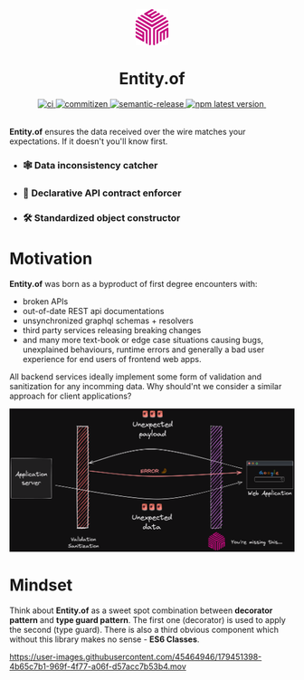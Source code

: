 <p align="center">
  <img width="auto" height="64px" alt="logo" src="https://github.com/AlexandruCalinica/Entity.of/blob/main/assets/logo.png?raw=true" />
</p>
<h1 align="center">Entity.of</h1>

<p align="center" style="margin-bottom: 32px; width: 100%;">
  <a href="https://github.com/AlexandruCalinica/Entity.of/actions/workflows/workflow.yaml">
    <img alt="ci" src="https://github.com/AlexandruCalinica/Entity.of/actions/workflows/workflow.yaml/badge.svg?branch=main">
  </a>
  <a href="http://commitizen.github.io/cz-cli/">
    <img alt="commitizen" src="https://img.shields.io/badge/commitizen-friendly-brightgreen.svg">
  </a>
  <a href="https://github.com/semantic-release/semantic-release">
    <img alt="semantic-release" src="https://img.shields.io/badge/semantic--release-angular-e10079?logo=semantic-release">
  </a>
  <a href="https://www.npmjs.com/package/entity-of">
    <img alt="npm latest version" src="https://img.shields.io/npm/v/entity-of/latest.svg">
  </a>
  <A href="https://www.npmjs.com/package/entity-of">
    <img alt="" src="https://img.shields.io/npm/l/entity-of" />
  </a>
</p>

**Entity.of** ensures the data received over the wire matches your expectations. If it doesn't you'll know first.

- ### 🕸 Data inconsistency catcher
- ### 🦾 Declarative API contract enforcer
- ### 🛠 Standardized object constructor

# Motivation
**Entity.of** was born as a byproduct of first degree encounters with:
- broken APIs
- out-of-date REST api documentations
- unsynchronized graphql schemas + resolvers
- third party services releasing breaking changes
- and many more text-book or edge case situations causing bugs, unexplained behaviours, runtime errors and generally a bad user experience for end users of frontend web apps.

All backend services ideally implement some form of validation and sanitization for any incomming data.
Why should'nt we consider a similar approach for client applications?

<img width="auto" height="auto" alt="diagram" src="https://github.com/AlexandruCalinica/Entity.of/blob/main/assets/entityOf-diagram.png?raw=true" />

# Mindset
Think about **Entity.of** as a sweet spot combination between **decorator pattern** and **type guard pattern**. The first one (decorator) is used to apply the second (type guard). There is also a third obvious component which without this library makes no sense - **ES6 Classes**.


https://user-images.githubusercontent.com/45464946/179451398-4b65c7b1-969f-4f77-a06f-d57acc7b53b4.mov



